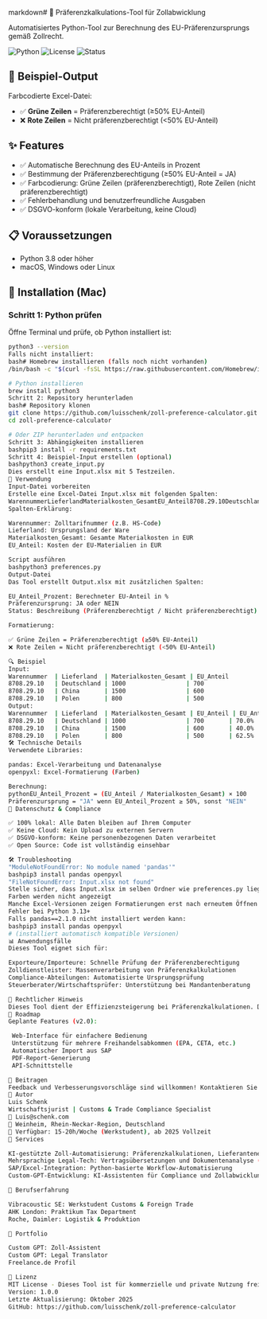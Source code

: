 markdown# 🎯 Präferenzkalkulations-Tool für Zollabwicklung

Automatisiertes Python-Tool zur Berechnung des EU-Präferenzursprungs gemäß Zollrecht.

![Python](https://img.shields.io/badge/Python-3.8%2B-blue)
![License](https://img.shields.io/badge/License-MIT-green)
![Status](https://img.shields.io/badge/Status-Production%20Ready-success)

## 📸 Beispiel-Output

Farbcodierte Excel-Datei:
- ✅ **Grüne Zeilen** = Präferenzberechtigt (≥50% EU-Anteil)
- ❌ **Rote Zeilen** = Nicht präferenzberechtigt (<50% EU-Anteil)

## ✨ Features

- ✅ Automatische Berechnung des EU-Anteils in Prozent
- ✅ Bestimmung der Präferenzberechtigung (≥50% EU-Anteil = JA)
- ✅ Farbcodierung: Grüne Zeilen (präferenzberechtigt), Rote Zeilen (nicht präferenzberechtigt)
- ✅ Fehlerbehandlung und benutzerfreundliche Ausgaben
- ✅ DSGVO-konform (lokale Verarbeitung, keine Cloud)

## 📋 Voraussetzungen

- Python 3.8 oder höher
- macOS, Windows oder Linux

## 🚀 Installation (Mac)

### Schritt 1: Python prüfen

Öffne Terminal und prüfe, ob Python installiert ist:
```bash
python3 --version
Falls nicht installiert:
bash# Homebrew installieren (falls noch nicht vorhanden)
/bin/bash -c "$(curl -fsSL https://raw.githubusercontent.com/Homebrew/install/HEAD/install.sh)"

# Python installieren
brew install python3
Schritt 2: Repository herunterladen
bash# Repository klonen
git clone https://github.com/luisschenk/zoll-preference-calculator.git
cd zoll-preference-calculator

# Oder ZIP herunterladen und entpacken
Schritt 3: Abhängigkeiten installieren
bashpip3 install -r requirements.txt
Schritt 4: Beispiel-Input erstellen (optional)
bashpython3 create_input.py
Dies erstellt eine Input.xlsx mit 5 Testzeilen.
📖 Verwendung
Input-Datei vorbereiten
Erstelle eine Excel-Datei Input.xlsx mit folgenden Spalten:
WarennummerLieferlandMaterialkosten_GesamtEU_Anteil8708.29.10Deutschland10007008708.29.10China1500600............
Spalten-Erklärung:

Warennummer: Zolltarifnummer (z.B. HS-Code)
Lieferland: Ursprungsland der Ware
Materialkosten_Gesamt: Gesamte Materialkosten in EUR
EU_Anteil: Kosten der EU-Materialien in EUR

Script ausführen
bashpython3 preferences.py
Output-Datei
Das Tool erstellt Output.xlsx mit zusätzlichen Spalten:

EU_Anteil_Prozent: Berechneter EU-Anteil in %
Präferenzursprung: JA oder NEIN
Status: Beschreibung (Präferenzberechtigt / Nicht präferenzberechtigt)

Formatierung:

✅ Grüne Zeilen = Präferenzberechtigt (≥50% EU-Anteil)
❌ Rote Zeilen = Nicht präferenzberechtigt (<50% EU-Anteil)

🔍 Beispiel
Input:
Warennummer  | Lieferland  | Materialkosten_Gesamt | EU_Anteil
8708.29.10   | Deutschland | 1000                 | 700
8708.29.10   | China       | 1500                 | 600
8708.29.10   | Polen       | 800                  | 500
Output:
Warennummer  | Lieferland  | Materialkosten_Gesamt | EU_Anteil | EU_Anteil_Prozent | Präferenzursprung | Status
8708.29.10   | Deutschland | 1000                 | 700       | 70.0%            | JA               | Präferenzberechtigt
8708.29.10   | China       | 1500                 | 600       | 40.0%            | NEIN             | Nicht präferenzberechtigt
8708.29.10   | Polen       | 800                  | 500       | 62.5%            | JA               | Präferenzberechtigt
🛠️ Technische Details
Verwendete Libraries:

pandas: Excel-Verarbeitung und Datenanalyse
openpyxl: Excel-Formatierung (Farben)

Berechnung:
pythonEU_Anteil_Prozent = (EU_Anteil / Materialkosten_Gesamt) × 100
Präferenzursprung = "JA" wenn EU_Anteil_Prozent ≥ 50%, sonst "NEIN"
🔐 Datenschutz & Compliance

✅ 100% lokal: Alle Daten bleiben auf Ihrem Computer
✅ Keine Cloud: Kein Upload zu externen Servern
✅ DSGVO-konform: Keine personenbezogenen Daten verarbeitet
✅ Open Source: Code ist vollständig einsehbar

🛠️ Troubleshooting
"ModuleNotFoundError: No module named 'pandas'"
bashpip3 install pandas openpyxl
"FileNotFoundError: Input.xlsx not found"
Stelle sicher, dass Input.xlsx im selben Ordner wie preferences.py liegt.
Farben werden nicht angezeigt
Manche Excel-Versionen zeigen Formatierungen erst nach erneutem Öffnen der Datei. Alternativ: Mit LibreOffice oder Numbers öffnen.
Fehler bei Python 3.13+
Falls pandas==2.1.0 nicht installiert werden kann:
bashpip3 install pandas openpyxl
# (installiert automatisch kompatible Versionen)
📊 Anwendungsfälle
Dieses Tool eignet sich für:

Exporteure/Importeure: Schnelle Prüfung der Präferenzberechtigung
Zolldienstleister: Massenverarbeitung von Präferenzkalkulationen
Compliance-Abteilungen: Automatisierte Ursprungsprüfung
Steuerberater/Wirtschaftsprüfer: Unterstützung bei Mandantenberatung

📄 Rechtlicher Hinweis
Dieses Tool dient der Effizienzsteigerung bei Präferenzkalkulationen. Die Ergebnisse sind ohne Gewähr und ersetzen keine rechtliche Beratung durch einen Zollberater oder die Zollverwaltung. Für verbindliche Auskünfte wenden Sie sich bitte an die zuständige Zollbehörde.
🔄 Roadmap
Geplante Features (v2.0):

 Web-Interface für einfachere Bedienung
 Unterstützung für mehrere Freihandelsabkommen (EPA, CETA, etc.)
 Automatischer Import aus SAP
 PDF-Report-Generierung
 API-Schnittstelle

🤝 Beitragen
Feedback und Verbesserungsvorschläge sind willkommen! Kontaktieren Sie mich gerne unter Luis@schenk.com
👤 Autor
Luis Schenk
Wirtschaftsjurist | Customs & Trade Compliance Specialist
📧 Luis@schenk.com
📍 Weinheim, Rhein-Neckar-Region, Deutschland
💼 Verfügbar: 15-20h/Woche (Werkstudent), ab 2025 Vollzeit
🎯 Services

KI-gestützte Zoll-Automatisierung: Präferenzkalkulationen, Lieferantenerklärungen, Sanktionslistenscreening
Mehrsprachige Legal-Tech: Vertragsübersetzungen und Dokumentenanalyse (DE/EN/ES/FR/IT)
SAP/Excel-Integration: Python-basierte Workflow-Automatisierung
Custom-GPT-Entwicklung: KI-Assistenten für Compliance und Zollabwicklung

💼 Berufserfahrung

Vibracoustic SE: Werkstudent Customs & Foreign Trade
AHK London: Praktikum Tax Department
Roche, Daimler: Logistik & Produktion

🔗 Portfolio

Custom GPT: Zoll-Assistent
Custom GPT: Legal Translator
Freelance.de Profil

📄 Lizenz
MIT License - Dieses Tool ist für kommerzielle und private Nutzung frei verwendbar.
Version: 1.0.0
Letzte Aktualisierung: Oktober 2025
GitHub: https://github.com/luisschenk/zoll-preference-calculator
